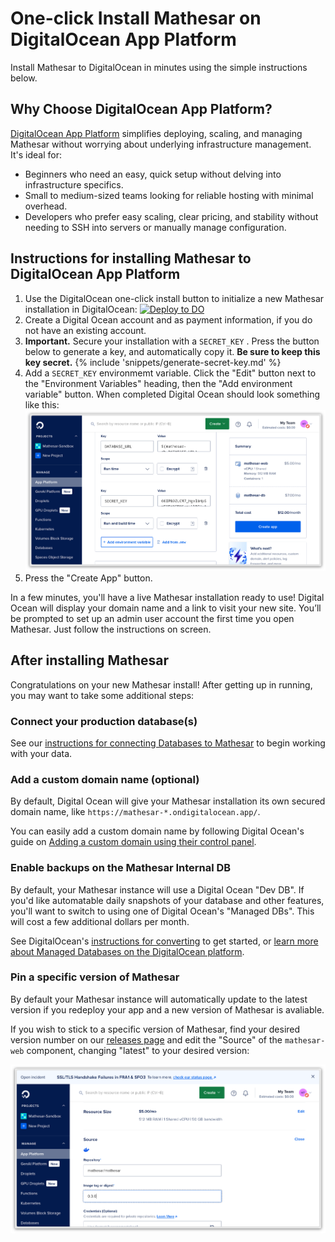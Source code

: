 # One-click Install Mathesar on DigitalOcean App Platform

Install Mathesar to DigitalOcean in minutes using the simple instructions below.

## Why Choose DigitalOcean App Platform?

[DigitalOcean App Platform](https://www.digitalocean.com/products/app-platform) simplifies deploying, scaling, and managing Mathesar without worrying about underlying infrastructure management. It's ideal for:

- Beginners who need an easy, quick setup without delving into infrastructure specifics.
- Small to medium-sized teams looking for reliable hosting with minimal overhead.
- Developers who prefer easy scaling, clear pricing, and stability without needing to SSH into servers or manually manage configuration.

## Instructions for installing Mathesar to DigitalOcean App Platform

1. Use the DigitalOcean one-click install button to initialize a new Mathesar installation in DigitalOcean:
    [![Deploy to DO](https://www.deploytodo.com/do-btn-blue.svg)](https://cloud.digitalocean.com/apps/new?repo=https://github.com/mathesar-foundation/mathesar-digital-ocean/tree/main)
1. Create a Digital Ocean account and as payment information, if you do not have an existing account.
1. **Important.** Secure your installation with a `SECRET_KEY` . Press the button below to generate a key, and automatically copy it. **Be sure to keep this key secret.**
    {% include 'snippets/generate-secret-key.md' %}
1. Add a `SECRET_KEY` environmemt variable. Click the "Edit" button next to the "Environment Variables" heading, then the "Add environment variable" button. When completed Digital Ocean should look something like this:
  ![A screenshot of DigitalOcean's UI to configure environment variables](../assets/images/digital-ocean-app-platform-config.png)
1. Press the "Create App" button.

In a few minutes, you'll have a live Mathesar installation ready to use! Digital Ocean will display your domain name and a link to visit your new site. You’ll be prompted to set up an admin user account the first time you open Mathesar. Just follow the instructions on screen.

## After installing Mathesar

Congratulations on your new Mathesar install! After getting up in running, you may want to take some additional steps:

### Connect your production database(s)

See our [instructions for connecting Databases to Mathesar](../user-guide/databases.md#connection) to begin working with your data.

### Add a custom domain name (optional)

By default, Digital Ocean will give your Mathesar installation its own secured domain name, like `https://mathesar-*.ondigitalocean.app/`.

You can easily add a custom domain name by following Digital Ocean's guide on [Adding a custom domain using their control panel](https://docs.digitalocean.com/products/app-platform/how-to/manage-domains/#custom-domain).

### Enable backups on the Mathesar Internal DB

By default, your Mathesar instance will use a Digital Ocean "Dev DB". If you'd like automatable daily snapshots of your database and other features, you'll want to switch to using one of Digital Ocean's "Managed DBs". This will cost a few additional dollars per month.

See DigitalOcean's [instructions for converting](https://docs.digitalocean.com/products/app-platform/how-to/manage-databases/#upgrade-dev-database-to-managed-database) to get started, or [learn more about Managed Databases on the DigitalOcean platform](https://www.digitalocean.com/products/managed-databases).

### Pin a specific version of Mathesar

By default your Mathesar instance will automatically update to the latest version if you redeploy your app and a new version of Mathesar is avaliable.

If you wish to stick to a specific version of Mathesar, find your desired version number on our [releases page](https://github.com/mathesar-foundation/mathesar/releases) and edit the "Source" of the `mathesar-web` component, changing "latest" to your desired version:

![A screenshot of the Digital Ocean UI for changing the tag of a docker image](../assets/images/digital-ocean-app-plattform-tag.png)
